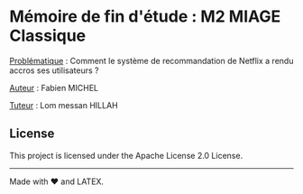 # Mémoire de fin d'étude : M2 MIAGE Classique

<u>Problématique</u> : Comment le système de recommandation de Netflix a rendu
accros ses utilisateurs ?


<u>Auteur</u> : Fabien MICHEL

<u>Tuteur</u> : Lom messan HILLAH

## License

This project is licensed under the Apache License 2.0 License.

---
Made with ❤️ and LATEX.